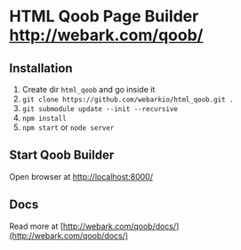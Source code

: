 # HTML Qoob Page Builder <a href="http://webark.com/qoob/">http://webark.com/qoob/</a>

## Installation

1. Create dir `html_qoob` and go inside it
2. `git clone https://github.com/webarkio/html_qoob.git .`
3. `git submodule update --init --recursive`
4. `npm install`
5. `npm start` or `node server`

## Start Qoob Builder

Open browser at [http://localhost:8000/](http://localhost:8000/)

## Docs

Read more at [http://webark.com/qoob/docs/](http://webark.com/qoob/docs/)
